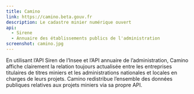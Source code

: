 ```yaml
---
title: Camino
link: https://camino.beta.gouv.fr
description: Le cadastre minier numérique ouvert
api:
  - Sirene
  - Annuaire des établissements publics de l'administration
screenshot: camino.jpg
---
```

En utilisant l’API Siren de l’Insee et l’API annuaire de l’administration, Camino affiche clairement la relation toujours actualisée entre les entreprises titulaires de titres miniers et les administrations nationales et locales en charges de leurs projets. Camino redistribue l’ensemble des données publiques relatives aux projets miniers via sa propre API.
